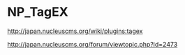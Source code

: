# NP_TagEX

http://japan.nucleuscms.org/wiki/plugins:tagex

http://japan.nucleuscms.org/forum/viewtopic.php?id=2473
